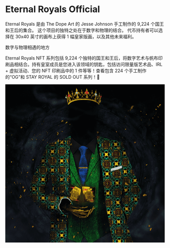 # Eternal Royals Official

Eternal Royals 是由 The Dope Art 的 Jesse Johnson 手工制作的 9,224 个国王和王后的集合。 这个项目的独特之处在于数字和物理的结合。 代币持有者可以选择在 30x40 英寸的画布上获得 1 幅皇家版画，以及其他未来福利。

数字与物理相遇的地方

Eternal Royals NFT 系列包括 9,224 个独特的国王和王后，将数字艺术与帆布印刷品相结合。持有皇室成员是您进入该领域的钥匙，包括访问限量版艺术品、IRL + 虚拟活动、您的 NFT 印刷品中的 1 件等等！查看包含 224 个手工制作的“OG”和 STAY ROYAL 的 SOLD OUT 系列！👑

![NFT](微信截图_20220903162919.png)


